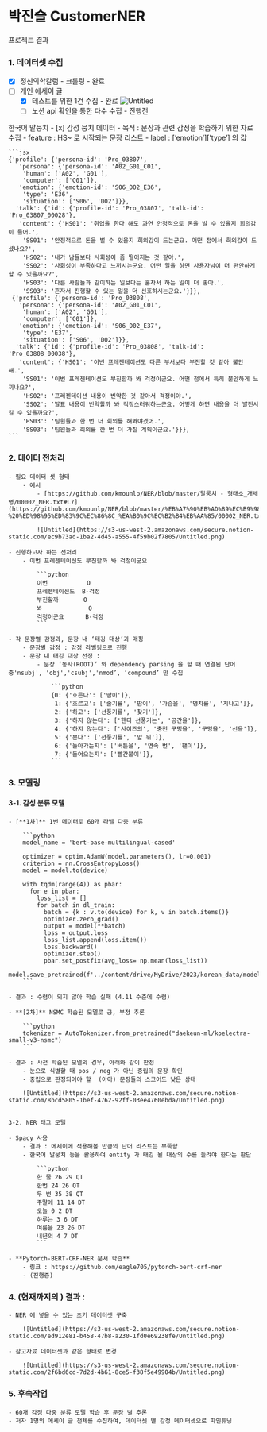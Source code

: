 # 박진슬 CustomerNER

프로젝트 결과

### 1. 데이터셋 수집

- [x]  정신의학칼럼 - 크롤링 - 완료
- [ ]  개인 에세이 글
    - [x]  테스트를 위한 1건 수집 - 완료
        ![Untitled](https://s3-us-west-2.amazonaws.com/secure.notion-static.com/950640f1-e019-4666-a785-1f2ed0283229/Untitled.png)        
    - [ ]  노션 api 확인을 통한 다수 수집 - 진행전

한국어 말뭉치
    - [x]  감성 뭉치 데이터
    - 목적 : 문장과 관련 감정을 학습하기 위한 자료 수집
        - feature : HS~ 로 시작되는 문장 리스트
        - label : [’emotion’][’type’] 의 값
    
    ```jsx
    {'profile': {'persona-id': 'Pro_03807',
       'persona': {'persona-id': 'A02_G01_C01',
        'human': ['A02', 'G01'],
        'computer': ['C01']},
       'emotion': {'emotion-id': 'S06_D02_E36',
        'type': 'E36',
        'situation': ['S06', 'D02']}},
      'talk': {'id': {'profile-id': 'Pro_03807', 'talk-id': 'Pro_03807_00028'},
       'content': {'HS01': '취업을 한다 해도 과연 안정적으로 돈을 벌 수 있을지 회의감이 들어.',
        'SS01': '안정적으로 돈을 벌 수 있을지 회의감이 드는군요. 어떤 점에서 회의감이 드셨나요?',
        'HS02': '내가 남들보다 사회성이 좀 떨어지는 것 같아.',
        'SS02': '사회성이 부족하다고 느끼시는군요. 어떤 일을 하면 사용자님이 더 편안하게 할 수 있을까요?',
        'HS03': '다른 사람들과 같이하는 일보다는 혼자서 하는 일이 더 좋아.',
        'SS03': '혼자서 진행할 수 있는 일을 더 선호하시는군요.'}}},
     {'profile': {'persona-id': 'Pro_03808',
       'persona': {'persona-id': 'A02_G01_C01',
        'human': ['A02', 'G01'],
        'computer': ['C01']},
       'emotion': {'emotion-id': 'S06_D02_E37',
        'type': 'E37',
        'situation': ['S06', 'D02']}},
      'talk': {'id': {'profile-id': 'Pro_03808', 'talk-id': 'Pro_03808_00038'},
       'content': {'HS01': '이번 프레젠테이션도 다른 부서보다 부진할 것 같아 불안해.',
        'SS01': '이번 프레젠테이션도 부진할까 봐 걱정이군요. 어떤 점에서 특히 불안하게 느끼나요?',
        'HS02': '프레젠테이션 내용이 빈약한 것 같아서 걱정이야.',
        'SS02': '발표 내용이 빈약할까 봐 걱정스러워하는군요. 어떻게 하면 내용을 더 발전시킬 수 있을까요?',
        'HS03': '팀원들과 한 번 더 회의를 해봐야겠어.',
        'SS03': '팀원들과 회의를 한 번 더 가질 계획이군요.'}}},
    ```

### 2. 데이터 전처리

    - 필요 데이터 셋 형태
        - 예시
            - [https://github.com/kmounlp/NER/blob/master/말뭉치 - 형태소_개체명/00002_NER.txt#L7](https://github.com/kmounlp/NER/blob/master/%EB%A7%90%EB%AD%89%EC%B9%98%20-%20%ED%98%95%ED%83%9C%EC%86%8C_%EA%B0%9C%EC%B2%B4%EB%AA%85/00002_NER.txt#L7)
            
            ![Untitled](https://s3-us-west-2.amazonaws.com/secure.notion-static.com/ec9b73ad-1ba2-4d45-a555-4f59b02f7805/Untitled.png)
            
    - 진행하고자 하는 전처리
        - 이번 프레젠테이션도 부진할까 봐 걱정이군요
            
            ```python
            이번           O
            프레젠테이션도  B-걱정
            부진할까       O
            봐             O
            걱정이군요      B-걱정
            ```
            
    - 각 문장별 감정과, 문장 내 ‘태깅 대상’과 매칭
        - 문장별 감정 : 감정 라벨링으로 진행
        - 문장 내 태깅 대상 선정 :
            - 문장 ‘동사(ROOT)’ 와 dependency parsing 을 할 때 연결된 단어 중'nsubj', 'obj','csubj','nmod’, ‘compound’ 만 수집
                
                ```python
                {0: {'흐른다': ['땀이']},
                 1: {'흐르고': ['줄기를', '땀이', '가슴을', '명치를', '지나고']},
                 2: {'하고': ['선풍기를', '찾기']},
                 3: {'하지 않는다': ['핸디 선풍기는', '공간을']},
                 4: {'하지 않는다': ['사이즈의', '충전 구멍을', '구멍을', '선을']},
                 5: {'본다': ['선풍기를', '앞 뒤']},
                 6: {'돌아가는지': ['버튼을', '연속 번', '팬이']},
                 7: {'들어오는지': ['빨간불이']},
                ```
            

### 3. 모델링

#### 3-1. 감성 분류 모델
    
    - [**1차]** 1번 데이터로 60개 라벨 다중 분류
        
        ```python
        model_name = 'bert-base-multilingual-cased'
        
        optimizer = optim.AdamW(model.parameters(), lr=0.001)
        criterion = nn.CrossEntropyLoss()
        model = model.to(device)
        
        with tqdm(range(4)) as pbar:
          for e in pbar:
            loss_list = []
            for batch in dl_train:
              batch = {k : v.to(device) for k, v in batch.items()}
              optimizer.zero_grad()
              output = model(**batch)
              loss = output.loss 
              loss_list.append(loss.item())
              loss.backward()
              optimizer.step()
              pbar.set_postfix(avg_loss= np.mean(loss_list))
            model.save_pretrained(f'../content/drive/MyDrive/2023/korean_data/model/sentimetal_classification_epoch{e}/')
        ```
        
    - 결과 : 수렴이 되지 않아 학습 실패 (4.11 수준에 수렴)
    
    - **[2차]** NSMC 학습된 모델로 긍, 부정 추론
        
        ```python
        tokenizer = AutoTokenizer.from_pretrained("daekeun-ml/koelectra-small-v3-nsmc")
        ```
        
    - 결과 : 사전 학습된 모델의 경우, 아래와 같이 판정
        - 눈으로 식별할 때 pos / neg 가 아닌 중립의 문장 확인
        - 중립으로 판정되어야 할  (아아) 문장들의 스코어도 낮은 상태
        
        ![Untitled](https://s3-us-west-2.amazonaws.com/secure.notion-static.com/8bcd5805-1bef-4762-92ff-03ee4760ebda/Untitled.png)
        
    
    3-2. NER 태그 모델
    
    - Spacy 사용
        - 결과 : 에세이에 적용해볼 만큼의 단어 리스트는 부족함
        - 한국어 말뭉치 등을 활용하여 entity 가 태깅 될 대상의 수를 늘려야 한다는 판단
            
            ```python
            한 줄 26 29 QT
            한번 24 26 QT
            두 번 35 38 QT
            주말에 11 14 DT
            오늘 0 2 DT
            하루는 3 6 DT
            여름을 23 26 DT
            내년의 4 7 DT
            ```
            
    - **Pytorch-BERT-CRF-NER 문서 학습**
        - 링크 : https://github.com/eagle705/pytorch-bert-crf-ner
        - (진행중)

### 4. (현재까지의 ) 결과 :

    - NER 에 넣을 수 있는 초기 데이터셋 구축
        
        ![Untitled](https://s3-us-west-2.amazonaws.com/secure.notion-static.com/ed912e81-b458-47b8-a230-1fd0e69238fe/Untitled.png)
        
    - 참고자료 데이터셋과 같은 형태로 변경
        
        ![Untitled](https://s3-us-west-2.amazonaws.com/secure.notion-static.com/2f6bd6cd-7d2d-4b61-8ce5-f38f5e49904b/Untitled.png)
    

### 5. 후속작업

    - 60개 감정 다중 분류 모델 학습 후 문장 별 추론
    - 저자 1명의 에세이 글 전체를 수집하여, 데이터셋 별 감정 데이터셋으로 파인튜닝

